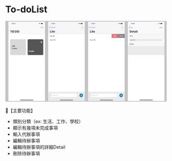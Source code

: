 # To-doList

![image](https://github.com/chelsealin88/To-doList/blob/master/%E6%9C%AA%E5%91%BD%E5%90%8D-1.png?raw=true)


🍕【主要功能】
- 類別分類（ex: 生活、工作、學校）
- 顯示有幾項未完成事項
- 輸入代辦事項
- 編輯待辦事項
- 編輯待辦事項的詳細Detail
- 刪除待辦事項


